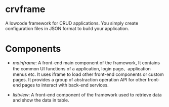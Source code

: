 # crvframe
A lowcode framework for CRUD applications. You simply create configuration files in JSON format to build your application. 

# Components
* *mainframe*: A front-end main component of the framework, It contains the common UI functions of a application, login page、application menus etc. It uses iframe to load other front-end components or custom pages. It provides a group of abstraction operation API for other front-end pages to interact with back-end services.

* *listview*: A front-end component of the framework used to retrieve data and show the data in table.



 

